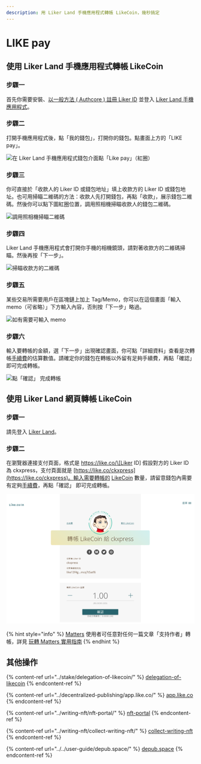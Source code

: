 ```yaml
---
description: 用 Liker Land 手機應用程式轉帳 LikeCoin，幾秒搞定
---
```


# LIKE pay

## 使用 Liker Land 手機應用程式轉帳 LikeCoin

### **步驟一**

首先你需要安裝、[以一般方法 ( Authcore ) 註冊 Liker ID](../../user-guide/liker-id/register/) 並登入 [Liker Land 手機應用程式](https://liker.land/getapp)。

### **步驟二**

打開手機應用程式後，點「我的錢包」，打開你的錢包。點畫面上方的「LIKE pay」。

![在 Liker Land 手機應用程式錢包介面點「Like pay」（紅圈）](../../.gitbook/assets/like-pay-1.png)

### **步驟三**

你可直接於「收款人的 Liker ID 或錢包地址」填上收款方的 Liker ID 或錢包地址。也可用掃瞄二維碼的方法：收款人先打開錢包，再點「收款」，展示錢包二維碼。然後你可以點下圖紅圈位置，調用照相機掃瞄收款人的錢包二維碼。

![調用照相機掃瞄二維碼](../../.gitbook/assets/like-pay-2.png)

### **步驟四**

Liker Land 手機應用程式會打開你手機的相機鏡頭，請對著收款方的二維碼掃瞄。然後再按「下一步」。

![掃瞄收款方的二維碼](../../.gitbook/assets/IMG\_2158.PNG)

### **步驟五**

某些交易所需要用戶在區塊鏈上加上 Tag/Memo，你可以在這個畫面「輸入 memo（可省略）」下方輸入內容，否則按「下一步」略過。

![如有需要可輸入 memo](../../.gitbook/assets/like-pay-3.png)

### **步驟六**

輸入要轉帳的金額，選「下一步」出現確認畫面，你可點「詳細資料」查看是次轉帳[手續費](transaction-fee.md)的估算數值。請確定你的錢包在轉帳以外留有足夠手續費，再點「確認」 即可完成轉帳。

![點「確認」 完成轉帳](../../.gitbook/assets/like-pay-4.png)

## 使用 Liker Land 網頁轉帳 LikeCoin

### 步驟一

請先登入 [Liker Land](https://liker.land/civic)。

### 步驟二

在瀏覽器連接支付頁面，格式是 https://like.co/\[Liker ID] 假設對方的 Liker ID 為 ckxpress，支付頁面就是 [https://like.co/ckxpress](https://like.co/ckxpress)。輸入需要轉帳的 [LikeCoin](https://like.co/) 數量，請留意錢包內需要有定夠[手續費](transaction-fee.md)，再點「確認」 即可完成轉帳。

![手續費於「確認」下方顯示](../../.gitbook/assets/like-pay-5.png)

{% hint style="info" %}
[Matters](../../user-guide/creator/matters.md) 使用者可任意對任何一篇文章「支持作者」轉帳，詳見 [玩轉 Matters 實用指南](https://matters.news/guide)
{% endhint %}

## 其他操作

{% content-ref url="../stake/delegation-of-likecoin/" %}
[delegation-of-likecoin](../stake/delegation-of-likecoin/)
{% endcontent-ref %}

{% content-ref url="../decentralized-publishing/app.like.co/" %}
[app.like.co](../decentralized-publishing/app.like.co/)
{% endcontent-ref %}

{% content-ref url="../writing-nft/nft-portal/" %}
[nft-portal](../writing-nft/nft-portal/)
{% endcontent-ref %}

{% content-ref url="../writing-nft/collect-writing-nft/" %}
[collect-writing-nft](../writing-nft/collect-writing-nft/)
{% endcontent-ref %}

{% content-ref url="../../user-guide/depub.space/" %}
[depub.space](../../user-guide/depub.space/)
{% endcontent-ref %}
